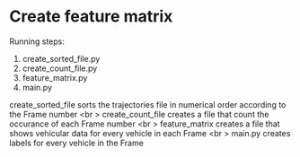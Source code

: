 # Create feature matrix

Running steps: <br />
1. create_sorted_file.py
2. create_count_file.py
3. feature_matrix.py
4. main.py

create_sorted_file sorts the trajectories file in numerical order according to the Frame number <br \>
create_count_file creates a file that count the occurance of each Frame number <br \>
feature_matrix creates a file that shows vehicular data for every vehicle in each Frame <br \>
main.py creates labels for every vehicle in the Frame
